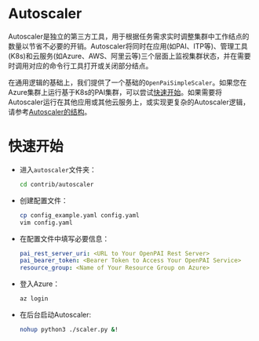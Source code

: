 # Autoscaler

Autoscaler是独立的第三方工具，用于根据任务需求实时调整集群中工作结点的数量以节省不必要的开销。Autoscaler将同时在应用(如PAI、ITP等)、管理工具(K8s)和云服务(如Azure、AWS、阿里云等)三个层面上监视集群状态，并在需要时调用对应的命令行工具打开或关闭部分结点。

在通用逻辑的基础上，我们提供了一个基础的`OpenPaiSimpleScaler`。如果您在Azure集群上运行基于K8s的PAI集群，可以尝试[快速开始](#quick-start)。如果需要将Autoscaler运行在其他应用或其他云服务上，或实现更复杂的Autoscaler逻辑，请参考[Autoscaler的结构](https://github.com/openxpu/pai/tree/master/contrib/autoscaler#3-structure)。

# <div id="quick-start">快速开始</div>

- 进入`autoscaler`文件夹：

    ```bash
    cd contrib/autoscaler
    ```

- 创建配置文件：

    ```bash
    cp config_example.yaml config.yaml
    vim config.yaml
    ```

- 在配置文件中填写必要信息：

    ```yaml
    pai_rest_server_uri: <URL to Your OpenPAI Rest Server>
    pai_bearer_token: <Bearer Token to Access Your OpenPAI Service>
    resource_group: <Name of Your Resource Group on Azure>
    ```

- 登入Azure：

    ```bash
    az login
    ```

- 在后台启动Autoscaler:

    ```bash
    nohup python3 ./scaler.py &!
    ```
